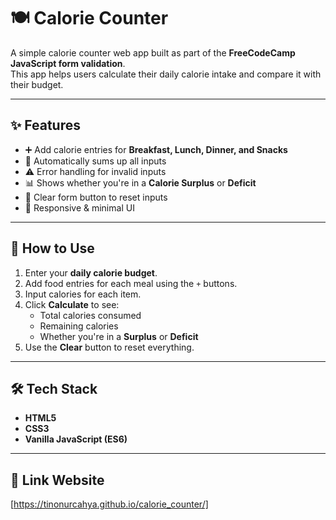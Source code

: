 # 🍽️ Calorie Counter

A simple calorie counter web app built as part of the **FreeCodeCamp JavaScript form validation**.  
This app helps users calculate their daily calorie intake and compare it with their budget.

---

## ✨ Features
- ➕ Add calorie entries for **Breakfast, Lunch, Dinner, and Snacks**
- 🔢 Automatically sums up all inputs
- ⚠️ Error handling for invalid inputs
- 📊 Shows whether you're in a **Calorie Surplus** or **Deficit**
- 🧹 Clear form button to reset inputs
- 🎨 Responsive & minimal UI

---

## 🚀 How to Use
1. Enter your **daily calorie budget**.
2. Add food entries for each meal using the `+` buttons.
3. Input calories for each item.
4. Click **Calculate** to see:
   - Total calories consumed
   - Remaining calories
   - Whether you're in a **Surplus** or **Deficit**
5. Use the **Clear** button to reset everything.

---

## 🛠️ Tech Stack
- **HTML5**
- **CSS3**
- **Vanilla JavaScript (ES6)**

---


## 🔗 Link Website
[https://tinonurcahya.github.io/calorie_counter/]
